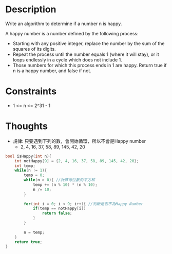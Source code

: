 # Description

Write an algorithm to determine if a number n is happy.

A happy number is a number defined by the following process:

- Starting with any positive integer, replace the number by the sum of the squares of its digits.
- Repeat the process until the number equals 1 (where it will stay), or it loops endlessly in a cycle which does not include 1.
- Those numbers for which this process ends in 1 are happy.
Return true if n is a happy number, and false if not.

# Constraints

- 1 <= n <= 2^31 - 1

# Thoughts

- 規律: 只要遇到下列的數，會開始循環，所以不會是Happy number
	- 2, 4, 16, 37, 58, 89, 145, 42, 20

```c
bool isHappy(int n){
	int notHappy[9] = {2, 4, 16, 37, 58, 89, 145, 42, 20};
	int temp;
	while(n != 1){
		temp = 0;
		while(n > 0){ //計算每位數的平方和
			temp += (n % 10) * (n % 10);
			n /= 10;
		}
		
		for(int i = 0; i < 9; i++){ //判斷是否不為Happy Number
			if(temp == notHappy[i])
				return false;
			}
		}
		
		n = temp;
	}
	return true;
}
```